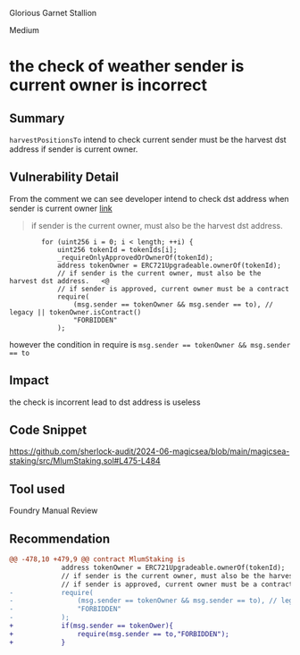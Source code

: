 Glorious Garnet Stallion

Medium

# the check of weather sender is current owner is incorrect

## Summary
`harvestPositionsTo` intend to check current sender must be the harvest dst address if sender is current owner.

## Vulnerability Detail

From the comment we can see developer intend to check dst address when sender is current owner [link](https://github.com/sherlock-audit/2024-06-magicsea/blob/main/magicsea-staking/src/MlumStaking.sol#L479)

> if sender is the current owner, must also be the harvest dst address.

```solidity
        for (uint256 i = 0; i < length; ++i) {
            uint256 tokenId = tokenIds[i];
            _requireOnlyApprovedOrOwnerOf(tokenId);
            address tokenOwner = ERC721Upgradeable.ownerOf(tokenId);
            // if sender is the current owner, must also be the harvest dst address.   <@
            // if sender is approved, current owner must be a contract
            require(
                (msg.sender == tokenOwner && msg.sender == to), // legacy || tokenOwner.isContract()
                "FORBIDDEN"
            );
```

however the condition in require is `msg.sender == tokenOwner && msg.sender == to`

## Impact
the check is incorrent lead to dst address is useless

## Code Snippet
https://github.com/sherlock-audit/2024-06-magicsea/blob/main/magicsea-staking/src/MlumStaking.sol#L475-L484

## Tool used
Foundry
Manual Review

## Recommendation
```diff
@@ -478,10 +479,9 @@ contract MlumStaking is
             address tokenOwner = ERC721Upgradeable.ownerOf(tokenId);
             // if sender is the current owner, must also be the harvest dst address
             // if sender is approved, current owner must be a contract
-            require(
-                (msg.sender == tokenOwner && msg.sender == to), // legacy || tokenOwner.isContract()
-                "FORBIDDEN"
-            );
+            if(msg.sender == tokenOwer){
+                require(msg.sender == to,"FORBIDDEN");
+            }
```
